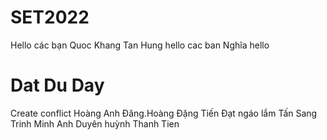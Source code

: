 # SET2022
Hello các bạn
Quoc Khang
Tan Hung hello cac ban
Nghĩa hello
<h1>Dat Du Day </h1>
Create conflict
Hoàng Anh 
Đăng.Hoàng
Đặng Tiến Đạt ngáo lắm
Tấn Sang
Trinh Minh Anh
Duyên huỳnh
Thanh Tien